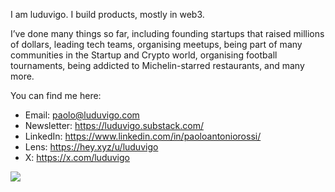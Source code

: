 I am luduvigo. I build products, mostly in web3. 

I’ve done many things so far, including founding startups that raised millions of dollars, leading tech teams, organising meetups, being part of many communities in the Startup and Crypto world, organising football tournaments, being addicted to Michelin-starred restaurants, and many more.

You can find me here:

- Email: paolo@luduvigo.com
- Newsletter: https://luduvigo.substack.com/
- LinkedIn: https://www.linkedin.com/in/paoloantoniorossi/
- Lens: https://hey.xyz/u/luduvigo
- X: https://x.com/luduvigo

![](https://komarev.com/ghpvc/?username=luduvigo&color=blue&label=Profile+Views+Since+Sep+24)
